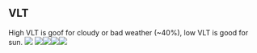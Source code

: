 ## VLT
High VLT is goof for cloudy or bad weather (~40%), low VLT is good for sun.
![](/images/CleanShot%202025-01-12%20at%2018.12.10@2x.png)
![](/images/71H3wC3DKdL._AC_SX679_.jpg)![](/images/32a1c965-1a9f-49cf-9d0d-381fbe63db02.__CR0_0_300_300_PT0_SX300_V1_large.avif)![](/images/CleanShot%202025-01-12%20at%2018.11.15@2x.png)![](/images/Best-Lens-Colors-for-Skiing.webp)